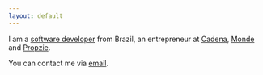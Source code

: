 ```yaml
---
layout: default
---
```


I am a [software developer](https://github.com/esasse) from Brazil, an entrepreneur at [Cadena](https://cadena.com.br), [Monde](https://monde.com.br) and [Propzie](https://propzie.com).

You can contact me via [email](hey@ericksasse.com).



